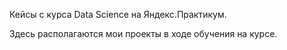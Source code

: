 Кейсы с курса Data Science на Яндекс.Практикум.

Здесь располагаются мои проекты в ходе обучения на курсе.

